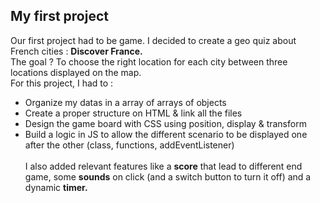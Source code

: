 <h2>My first project</h2>

Our first project had to be game. I decided to create a geo quiz about French cities : <b>Discover France.</b>
<br>The goal ? To choose the right location for each city between three locations displayed on the map.
<br>For this project, I had to :
- Organize my datas in a array of arrays of objects
- Create a proper structure on HTML & link all the files
- Design the game board with CSS using position, display & transform
- Build a logic in JS to allow the different scenario to be displayed one after the other (class, functions, addEventListener)
<br><br>I also added relevant features like a <b>score</b> that lead to different end game, some <b>sounds</b> on click (and a switch button to turn it off) and a dynamic <b>timer.</b>
